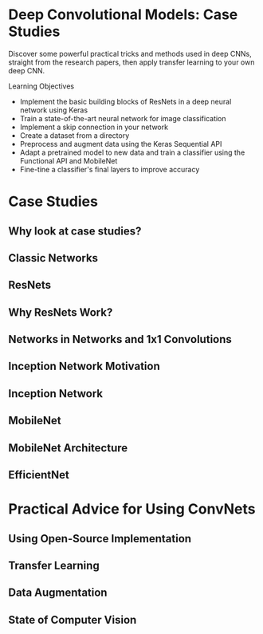 # Deep Convolutional Models: Case Studies

Discover some powerful practical tricks and methods used in deep CNNs, straight from the research papers, then apply transfer learning to your own deep CNN.

Learning Objectives
- Implement the basic building blocks of ResNets in a deep neural network using Keras
- Train a state-of-the-art neural network for image classification
- Implement a skip connection in your network
- Create a dataset from a directory
- Preprocess and augment data using the Keras Sequential API
- Adapt a pretrained model to new data and train a classifier using the Functional API and MobileNet
- Fine-tine a classifier's final layers to improve accuracy


# Case Studies

## Why look at case studies?

## Classic Networks

## ResNets

## Why ResNets Work?

## Networks in Networks and 1x1 Convolutions

## Inception Network Motivation

## Inception Network

## MobileNet

## MobileNet Architecture

## EfficientNet




# Practical Advice for Using ConvNets

## Using Open-Source Implementation

## Transfer Learning

## Data Augmentation

## State of Computer Vision

